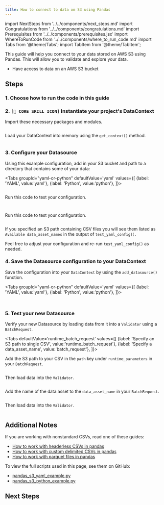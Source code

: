 ```yaml
---
title: How to connect to data on S3 using Pandas
---
```


import NextSteps from '../../components/next_steps.md'
import Congratulations from '../../components/congratulations.md'
import Prerequisites from '../../components/prerequisites.jsx'
import WhereToRunCode from '../../components/where_to_run_code.md'
import Tabs from '@theme/Tabs';
import TabItem from '@theme/TabItem';

This guide will help you connect to your data stored on AWS S3 using Pandas.
This will allow you to validate and explore your data.

<Prerequisites>

- Have access to data on an AWS S3 bucket

</Prerequisites>

## Steps

### 1. Choose how to run the code in this guide

<WhereToRunCode />

### 2. `[🍏 CORE SKILL ICON]` Instantiate your project's DataContext

Import these necessary packages and modules.

```python file=../../../../../tests/integration/docusaurus/connecting_to_your_data/cloud/s3/pandas/yaml_example.py#L1-L4
```

Load your DataContext into memory using the `get_context()` method.

```python file=../../../../../tests/integration/docusaurus/connecting_to_your_data/cloud/s3/pandas/yaml_example.py#L6
```

### 3. Configure your Datasource

Using this example configuration, add in your S3 bucket and path to a directory that contains some of your data:

<Tabs
  groupId="yaml-or-python"
  defaultValue='yaml'
  values={[
  {label: 'YAML', value:'yaml'},
  {label: 'Python', value:'python'},
  ]}>
  <TabItem value="yaml">

```python file=../../../../../tests/integration/docusaurus/connecting_to_your_data/cloud/s3/pandas/yaml_example.py#L8-L26
```

Run this code to test your configuration.

```python file=../../../../../tests/integration/docusaurus/connecting_to_your_data/cloud/s3/pandas/yaml_example.py#L37
```

</TabItem>
<TabItem value="python">

```python file=../../../../../tests/integration/docusaurus/connecting_to_your_data/cloud/s3/pandas/python_example.py#L8-L27
```

Run this code to test your configuration.

```python file=../../../../../tests/integration/docusaurus/connecting_to_your_data/cloud/s3/pandas/python_example.py#L38
```

</TabItem>
</Tabs>

If you specified an S3 path containing CSV files you will see them listed as `Available data_asset_names` in the output of `test_yaml_config()`.

Feel free to adjust your configuration and re-run `test_yaml_config()` as needed.

### 4. Save the Datasource configuration to your DataContext

Save the configuration into your `DataContext` by using the `add_datasource()` function.

<Tabs
  groupId="yaml-or-python"
  defaultValue='yaml'
  values={[
  {label: 'YAML', value:'yaml'},
  {label: 'Python', value:'python'},
  ]}>
  <TabItem value="yaml">

```python file=../../../../../tests/integration/docusaurus/connecting_to_your_data/cloud/s3/pandas/yaml_example.py#L39
```

</TabItem>
<TabItem value="python">

```python file=../../../../../tests/integration/docusaurus/connecting_to_your_data/cloud/s3/pandas/python_example.py#L40
```

</TabItem>
</Tabs>

### 5. Test your new Datasource

Verify your new Datasource by loading data from it into a `Validator` using a `BatchRequest`.

<Tabs
  defaultValue='runtime_batch_request'
  values={[
  {label: 'Specify an S3 path to single CSV', value:'runtime_batch_request'},
  {label: 'Specify a data_asset_name', value:'batch_request'},
  ]}>
  <TabItem value="runtime_batch_request">

Add the S3 path to your CSV in the `path` key under `runtime_parameters` in your `BatchRequest`.

```python file=../../../../../tests/integration/docusaurus/connecting_to_your_data/cloud/s3/pandas/yaml_example.py#L42-L48
```
Then load data into the `Validator`.
```python file=../../../../../tests/integration/docusaurus/connecting_to_your_data/cloud/s3/pandas/yaml_example.py#L56-L62
```

  </TabItem>
  <TabItem value="batch_request">

Add the name of the data asset to the `data_asset_name` in your `BatchRequest`.

```python file=../../../../../tests/integration/docusaurus/connecting_to_your_data/cloud/s3/pandas/yaml_example.py#L68-L72
```
Then load data into the `Validator`.
```python file=../../../../../tests/integration/docusaurus/connecting_to_your_data/cloud/s3/pandas/yaml_example.py#L80-L86
```

  </TabItem>
</Tabs>


<Congratulations />

## Additional Notes

If you are working with nonstandard CSVs, read one of these guides:

- [How to work with headerless CSVs in pandas](#TODO)
- [How to work with custom delimited CSVs in pandas](#TODO)
- [How to work with parquet files in pandas](#TODO)

To view the full scripts used in this page, see them on GitHub:

- [pandas_s3_yaml_example.py](https://github.com/great-expectations/great_expectations/blob/develop/tests/integration/docusaurus/connecting_to_your_data/cloud/s3/pandas/yaml_example.py)
- [pandas_s3_python_example.py](https://github.com/great-expectations/great_expectations/blob/develop/tests/integration/docusaurus/connecting_to_your_data/cloud/s3/pandas/python_example.py)

## Next Steps

<NextSteps />
